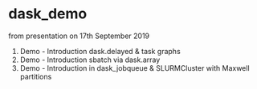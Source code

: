 # dask_demo
from presentation on 17th September 2019

1. Demo - Introduction dask.delayed & task graphs
2. Demo - Introduction sbatch via dask.array 
3. Demo - Introduction in dask_jobqueue & SLURMCluster with Maxwell partitions
